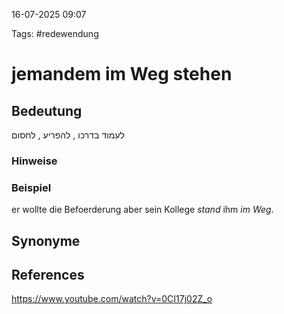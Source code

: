 
16-07-2025 09:07


Tags: #redewendung

# jemandem im Weg stehen


## Bedeutung

לעמוד בדרכו , להפריע , לחסום
### Hinweise


### Beispiel

er wollte die Befoerderung aber sein Kollege *stand* ihm *im Weg*.

## Synonyme


## References

https://www.youtube.com/watch?v=0CI17j02Z_o